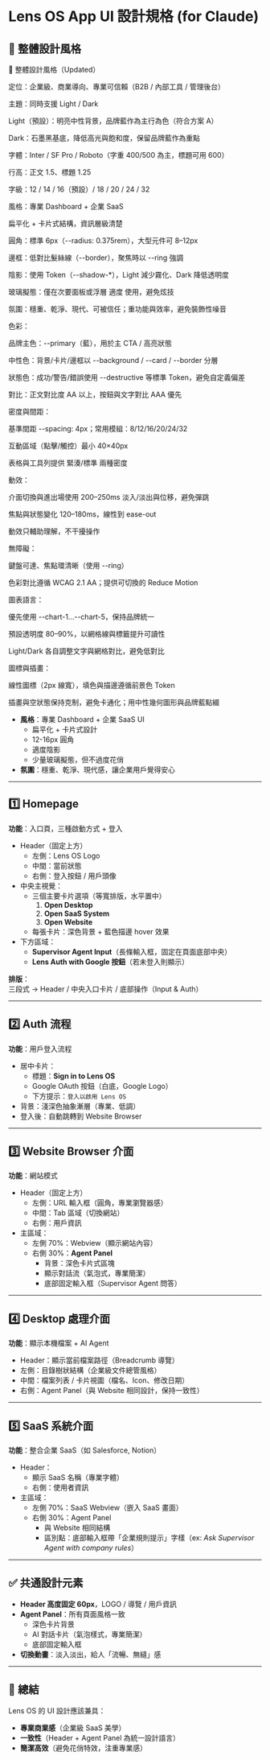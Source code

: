 # Lens OS App UI 設計規格 (for Claude)

## 🎨 整體設計風格

🎨 整體設計風格（Updated）

定位：企業級、商業導向、專業可信賴（B2B / 內部工具 / 管理後台）

主題：同時支援 Light / Dark

Light（預設）：明亮中性背景，品牌藍作為主行為色（符合方案 A）

Dark：石墨黑基底，降低高光與飽和度，保留品牌藍作為重點

字體：Inter / SF Pro / Roboto（字重 400/500 為主，標題可用 600）

行高：正文 1.5、標題 1.25

字級：12 / 14 / 16（預設）/ 18 / 20 / 24 / 32

風格：專業 Dashboard + 企業 SaaS

扁平化 + 卡片式結構，資訊層級清楚

圓角：標準 6px（--radius: 0.375rem），大型元件可 8–12px

邊框：低對比髮絲線（--border），聚焦時以 --ring 強調

陰影：使用 Token（--shadow-\*），Light 減少霧化、Dark 降低透明度

玻璃擬態：僅在次要面板或浮層 適度 使用，避免炫技

氛圍：穩重、乾淨、現代、可被信任；重功能與效率，避免裝飾性噪音

色彩：

品牌主色：--primary（藍），用於主 CTA / 高亮狀態

中性色：背景/卡片/邊框以 --background / --card / --border 分層

狀態色：成功/警告/錯誤使用 --destructive 等標準 Token，避免自定義偏差

對比：正文對比度 AA 以上，按鈕與文字對比 AAA 優先

密度與間距：

基準間距 --spacing: 4px；常用模組：8/12/16/20/24/32

互動區域（點擊/觸控）最小 40×40px

表格與工具列提供 緊湊/標準 兩種密度

動效：

介面切換與進出場使用 200–250ms 淡入/淡出與位移，避免彈跳

焦點與狀態變化 120–180ms，線性到 ease-out

動效只輔助理解，不干擾操作

無障礙：

鍵盤可達、焦點環清晰（使用 --ring）

色彩對比遵循 WCAG 2.1 AA；提供可切換的 Reduce Motion

圖表語言：

優先使用 --chart-1…--chart-5，保持品牌統一

預設透明度 80–90%，以網格線與標籤提升可讀性

Light/Dark 各自調整文字與網格對比，避免低對比

圖標與插畫：

線性圖標（2px 線寬），填色與描邊遵循前景色 Token

插畫與空狀態保持克制，避免卡通化；用中性幾何圖形與品牌藍點綴

- **風格**：專業 Dashboard + 企業 SaaS UI
  - 扁平化 + 卡片式設計
  - 12-16px 圓角
  - 適度陰影
  - 少量玻璃擬態，但不過度花俏
- **氛圍**：穩重、乾淨、現代感，讓企業用戶覺得安心

---

## 1️⃣ Homepage

**功能**：入口頁，三種啟動方式 + 登入

- Header（固定上方）
  - 左側：Lens OS Logo
  - 中間：當前狀態
  - 右側：登入按鈕 / 用戶頭像
- 中央主視覺：
  - 三個主要卡片選項（等寬排版，水平置中）
    1. **Open Desktop**
    2. **Open SaaS System**
    3. **Open Website**
  - 每張卡片：深色背景 + 藍色描邊 hover 效果
- 下方區域：
  - **Supervisor Agent Input**（長條輸入框，固定在頁面底部中央）
  - **Lens Auth with Google 按鈕**（若未登入則顯示）

**排版**：  
三段式 → Header / 中央入口卡片 / 底部操作（Input & Auth）

---

## 2️⃣ Auth 流程

**功能**：用戶登入流程

- 居中卡片：
  - 標題：**Sign in to Lens OS**
  - Google OAuth 按鈕（白底，Google Logo）
  - 下方提示：`登入以啟用 Lens OS`
- 背景：淺深色抽象漸層（專業、低調）
- 登入後：自動跳轉到 Website Browser

---

## 3️⃣ Website Browser 介面

**功能**：網站模式

- Header（固定上方）
  - 左側：URL 輸入框（圓角，專業瀏覽器感）
  - 中間：Tab 區域（切換網站）
  - 右側：用戶資訊
- 主區域：
  - 左側 70%：Webview（顯示網站內容）
  - 右側 30%：**Agent Panel**
    - 背景：深色卡片式區塊
    - 顯示對話流（氣泡式，專業簡潔）
    - 底部固定輸入框（Supervisor Agent 問答）

---

## 4️⃣ Desktop 處理介面

**功能**：顯示本機檔案 + AI Agent

- Header：顯示當前檔案路徑（Breadcrumb 導覽）
- 左側：目錄樹狀結構（企業級文件總管風格）
- 中間：檔案列表 / 卡片視圖（檔名、Icon、修改日期）
- 右側：Agent Panel（與 Website 相同設計，保持一致性）

---

## 5️⃣ SaaS 系統介面

**功能**：整合企業 SaaS（如 Salesforce, Notion）

- Header：
  - 顯示 SaaS 名稱（專業字體）
  - 右側：使用者資訊
- 主區域：
  - 左側 70%：SaaS Webview（嵌入 SaaS 畫面）
  - 右側 30%：Agent Panel
    - 與 Website 相同結構
    - 區別點：底部輸入框帶「企業規則提示」字樣（ex: _Ask Supervisor Agent with company rules_）

---

## ✅ 共通設計元素

- **Header 高度固定 60px**，LOGO / 導覽 / 用戶資訊
- **Agent Panel**：所有頁面風格一致
  - 深色卡片背景
  - AI 對話卡片（氣泡樣式，專業簡潔）
  - 底部固定輸入框
- **切換動畫**：淡入淡出，給人「流暢、無縫」感

---

## 📌 總結

Lens OS 的 UI 設計應該兼具：

- **專業商業感**（企業級 SaaS 美學）
- **一致性**（Header + Agent Panel 為統一設計語言）
- **簡潔高效**（避免花俏特效，注重專業感）
